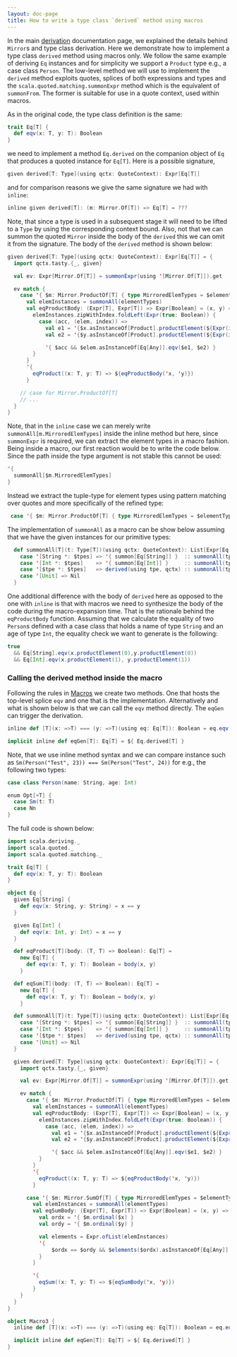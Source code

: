 ```yaml
---
layout: doc-page
title: How to write a type class `derived` method using macros
---
```


In the main [derivation](./derivation.md) documentation page, we explained the
details behind `Mirror`s and type class derivation. Here we demonstrate how to
implement a type class `derived` method using macros only. We follow the same
example of deriving `Eq` instances and for simplicity we support a `Product`
type e.g., a case class `Person`. The low-level method we will use to implement
the `derived` method exploits quotes, splices of both expressions and types and
the `scala.quoted.matching.summonExpr` method which is the equivalent of
`summonFrom`. The former is suitable for use in a quote context, used within
macros.

As in the original code, the type class definition is the same:

```scala
trait Eq[T] {
  def eqv(x: T, y: T): Boolean
}
```

we need to implement a method `Eq.derived` on the companion object of `Eq` that
produces a quoted instance for `Eq[T]`. Here is a possible signature,

```scala
given derived[T: Type](using qctx: QuoteContext): Expr[Eq[T]]
```

and for comparison reasons we give the same signature we had with `inline`:

```scala
inline given derived[T]: (m: Mirror.Of[T]) => Eq[T] = ???
```

Note, that since a type is used in a subsequent stage it will need to be lifted
to a `Type` by using the corresponding context bound. Also, not that we can
summon the quoted `Mirror` inside the body of the `derived` this we can omit it
from the signature. The body of the `derived` method is shown below:


```scala
given derived[T: Type](using qctx: QuoteContext): Expr[Eq[T]] = {
  import qctx.tasty.{_, given}

  val ev: Expr[Mirror.Of[T]] = summonExpr(using '[Mirror.Of[T]]).get

  ev match {
    case '{ $m: Mirror.ProductOf[T] { type MirroredElemTypes = $elementTypes }} =>
      val elemInstances = summonAll(elementTypes)
      val eqProductBody: (Expr[T], Expr[T]) => Expr[Boolean] = (x, y) => {
        elemInstances.zipWithIndex.foldLeft(Expr(true: Boolean)) {
          case (acc, (elem, index)) =>
            val e1 = '{$x.asInstanceOf[Product].productElement(${Expr(index)})}
            val e2 = '{$y.asInstanceOf[Product].productElement(${Expr(index)})}

            '{ $acc && $elem.asInstanceOf[Eq[Any]].eqv($e1, $e2) }
        }
      }
      '{
        eqProduct((x: T, y: T) => ${eqProductBody('x, 'y)})
      }

    // case for Mirror.ProductOf[T]
    // ...
  }
}
```

Note, that in the `inline` case we can merely write
`summonAll[m.MirroredElemTypes]` inside the inline method but here, since
`summonExpr` is required, we can extract the element types in a macro fashion.
Being inside a macro, our first reaction would be to write the code below. Since
the path inside the type argument is not stable this cannot be used:

```scala
'{
  summonAll[$m.MirroredElemTypes]
}
```

Instead we extract the tuple-type for element types using pattern matching over
quotes and more specifically of the refined type:

```scala
 case '{ $m: Mirror.ProductOf[T] { type MirroredElemTypes = $elementTypes } } => ...
```

The implementation of `summonAll` as a macro can be show below assuming that we
have the given instances for our primitive types:

```scala
  def summonAll[T](t: Type[T])(using qctx: QuoteContext): List[Expr[Eq[_]]] = t match {
    case '[String *: $tpes] => '{ summon[Eq[String]] }  :: summonAll(tpes)
    case '[Int *: $tpes]    => '{ summon[Eq[Int]] }     :: summonAll(tpes)
    case '[$tpe *: $tpes]   => derived(using tpe, qctx) :: summonAll(tpes)
    case '[Unit] => Nil
  }
```

One additional difference with the body of `derived` here as opposed to the one
with `inline` is that with macros we need to synthesize the body of the code during the
macro-expansion time. That is the rationale behind the `eqProductBody` function.
Assuming that we calculate the equality of two `Person`s defined with a case
class that holds a name of type `String` and an age of type `Int`, the equality
check we want to generate is the following:

```scala
true
  && Eq[String].eqv(x.productElement(0),y.productElement(0))
  && Eq[Int].eqv(x.productElement(1), y.productElement(1))
```

### Calling the derived method inside the macro

Following the rules in [Macros](../metaprogramming/toc.md) we create two methods.
One that hosts the top-level splice `eqv` and one that is the implementation.
Alternatively and what is shown below is that we can call the `eqv` method
directly. The `eqGen` can trigger the derivation.

```scala
inline def [T](x: =>T) === (y: =>T)(using eq: Eq[T]): Boolean = eq.eqv(x, y)

implicit inline def eqGen[T]: Eq[T] = ${ Eq.derived[T] }
```

Note, that we use inline method syntax and we can compare instance such as
`Sm(Person("Test", 23)) === Sm(Person("Test", 24))` for e.g., the following two
types:

```scala
case class Person(name: String, age: Int)

enum Opt[+T] {
  case Sm(t: T)
  case Nn
}
```

The full code is shown below:

```scala
import scala.deriving._
import scala.quoted._
import scala.quoted.matching._

trait Eq[T] {
  def eqv(x: T, y: T): Boolean
}

object Eq {
  given Eq[String] {
    def eqv(x: String, y: String) = x == y
  }

  given Eq[Int] {
    def eqv(x: Int, y: Int) = x == y
  }

  def eqProduct[T](body: (T, T) => Boolean): Eq[T] =
    new Eq[T] {
      def eqv(x: T, y: T): Boolean = body(x, y)
    }

  def eqSum[T](body: (T, T) => Boolean): Eq[T] =
    new Eq[T] {
      def eqv(x: T, y: T): Boolean = body(x, y)
    }

  def summonAll[T](t: Type[T])(using qctx: QuoteContext): List[Expr[Eq[_]]] = t match {
    case '[String *: $tpes] => '{ summon[Eq[String]] }  :: summonAll(tpes)
    case '[Int *: $tpes]    => '{ summon[Eq[Int]] }     :: summonAll(tpes)
    case '[$tpe *: $tpes]   => derived(using tpe, qctx) :: summonAll(tpes)
    case '[Unit] => Nil
  }

  given derived[T: Type](using qctx: QuoteContext): Expr[Eq[T]] = {
    import qctx.tasty.{_, given}

    val ev: Expr[Mirror.Of[T]] = summonExpr(using '[Mirror.Of[T]]).get

    ev match {
      case '{ $m: Mirror.ProductOf[T] { type MirroredElemTypes = $elementTypes }} =>
        val elemInstances = summonAll(elementTypes)
        val eqProductBody: (Expr[T], Expr[T]) => Expr[Boolean] = (x, y) => {
          elemInstances.zipWithIndex.foldLeft(Expr(true: Boolean)) {
            case (acc, (elem, index)) =>
              val e1 = '{$x.asInstanceOf[Product].productElement(${Expr(index)})}
              val e2 = '{$y.asInstanceOf[Product].productElement(${Expr(index)})}

              '{ $acc && $elem.asInstanceOf[Eq[Any]].eqv($e1, $e2) }
          }
        }
        '{
          eqProduct((x: T, y: T) => ${eqProductBody('x, 'y)})
        }

      case '{ $m: Mirror.SumOf[T] { type MirroredElemTypes = $elementTypes }} =>
        val elemInstances = summonAll(elementTypes)
        val eqSumBody: (Expr[T], Expr[T]) => Expr[Boolean] = (x, y) => {
          val ordx = '{ $m.ordinal($x) }
          val ordy = '{ $m.ordinal($y) }

          val elements = Expr.ofList(elemInstances)
          '{
              $ordx == $ordy && $elements($ordx).asInstanceOf[Eq[Any]].eqv($x, $y)
          }
        }

        '{
          eqSum((x: T, y: T) => ${eqSumBody('x, 'y)})
        }
    }
  }
}

object Macro3 {
  inline def [T](x: =>T) === (y: =>T)(using eq: Eq[T]): Boolean = eq.eqv(x, y)

  implicit inline def eqGen[T]: Eq[T] = ${ Eq.derived[T] }
}
```